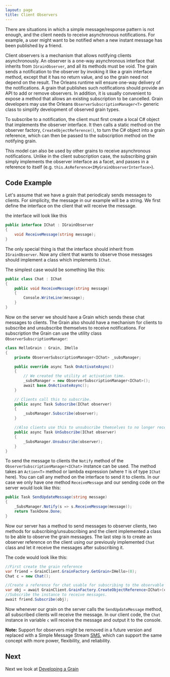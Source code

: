 ```yaml
---
layout: page
title: Client Observers
---
```



There are situations in which a simple message/response pattern is not enough, and the client needs to receive asynchronous notifications.
For example, a user might want to be notified when a new instant message has been published by a friend.

Client observers is a mechanism that allows notifying clients asynchronously.
An observer is a one-way asynchronous interface that inherits from `IGrainObserver`, and all its methods must be void.
The grain sends a notification to the observer by invoking it like a grain interface method, except that it has no return value, and so the grain need not depend on the result.
The Orleans runtime will ensure one-way delivery of the notifications.
A grain that publishes such notifications should provide an API to add or remove observers.
In addition, it is usually convenient to expose a method that allows an existing subscription to be cancelled.
Grain developers may use the Orleans `ObserverSubscriptionManager<T>` generic class to simplify development of observed grain types.

To subscribe to a notification, the client must first create a local C# object that implements the observer interface.
It then calls a static method on the observer factory, `CreateObjectReference()`, to turn the C# object into a grain reference, which can then be passed to the subscription method on the notifying grain.

This model can also be used by other grains to receive asynchronous notifications.
Unlike in the client subscription case, the subscribing grain simply implements the observer interface as a facet, and passes in a reference to itself (e.g. `this.AsReference<IMyGrainObserverInterface>`).

## Code Example

Let's assume that we have a grain that periodicaly sends messages to clients. For simplicity, the message in our example will be a  string. We first define the interface on the client that will receive the message.

the interface will look like this

``` csharp
public interface IChat : IGrainObserver
{
    void ReceiveMessage(string message);
}

```

The only special thing is that the interface should inherit from `IGrainObserver`. Now any client that wants to observe those messages should implement a class which implements `IChat`.

The simplest case would be something like this:

``` csharp
public class Chat : IChat
{
    public void ReceiveMessage(string message)
    {
        Console.WriteLine(message);
    }
}
```

Now on the server we should have a Grain which sends these chat messages to clients. The Grain also should have a mechanism for clients to subscribe and unsubscribe themselves to receive notifications. For subscription the Grain can use the utility class `ObserverSubscriptionManager`:

``` csharp
class HelloGrain : Grain, IHello
{
    private ObserverSubscriptionManager<IChat> _subsManager;

    public override async Task OnActivateAsync()
    {
        // We created the utility at activation time.
        _subsManager = new ObserverSubscriptionManager<IChat>();
        await base.OnActivateAsync();
    }

    // Clients call this to subscribe.
    public async Task Subscribe(IChat observer)
    {
        _subsManager.Subscribe(observer);
    }

    //Also clients use this to unsubscribe themselves to no longer receive the messages.
    public async Task UnSubscribe(IChat observer)
    {
        _SubsManager.Unsubscribe(observer);
    }
}
```

To send the message to clients the `Notify` method of the `ObserverSubscriptionManager<IChat>` instance can be used. The method takes an `Action<T>` method or lambda expression (where `T` is of type `IChat` here). You can call any method on the interface to send it to clients. In our case we only have one method `ReceiveMessage` and our sending code on the server would look like this:

``` csharp
public Task SendUpdateMessage(string message)
{
    _SubsManager.Notify(s => s.ReceiveMessage(message));
    return TaskDone.Done;
}

```

Now our server has a method to send messages to observer clients, two methods for subscribing/unsubscribing and the client implemented a class to be able to observe the grain messages. The last step is to create an observer reference on the client using our previously implemented `Chat` class and let it receive the messages after subscribing it.

The code would look like this:

``` csharp
//First create the grain reference
var friend = GrainClient.GrainFactory.GetGrain<IHello>(0);
Chat c = new Chat();

//Create a reference for chat usable for subscribing to the observable grain.
var obj = await GrainClient.GrainFactory.CreateObjectReference<IChat>(c);
//Subscribe the instance to receive messages.
await friend.Subscribe(obj);
```

Now whenever our grain on the server calls the `SendUpdateMessage` method, all subscribed clients will receive the message. In our client code, the `Chat` instance in variable `c` will receive the message and output it to the console.

**Note:** Support for observers might be removed in a future version and replaced with a Simple Message Stream [SMS](http://dotnet.github.io/orleans/Orleans-Streams/), which can support the same concept with more power, flexibility, and reliability.

## Next

Next we look at [Developing a Grain](Developing-a-Grain.md)

